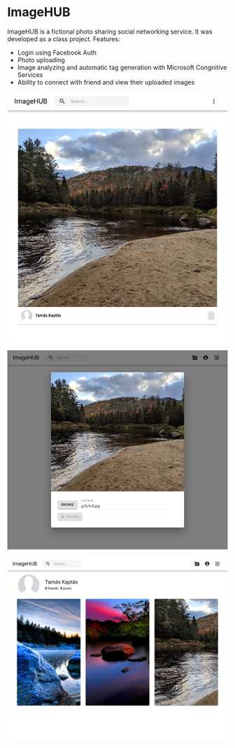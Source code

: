 # ImageHUB

ImageHUB is a fictional photo sharing social networking service. It was developed as a class project.
Features:
* Login using Facebook Auth
* Photo uploading
* Image analyzing and automatic tag generation with Microsoft Congnitive Services
* Ability to connect with friend and view their uploaded images

<p align="center">
  <img src="https://github.com/kaptast/ImageHUB/blob/master/Docs/Images/feed.png?raw=true" alt="Feed"/>
</p>

![Upload](./Docs/Images/upload.png)

![Profile](./Docs/Images/profile.png)
